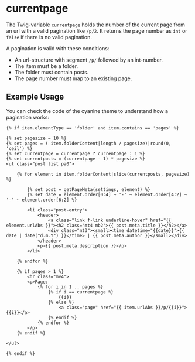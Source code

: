 # currentpage

The Twig-variable `currentpage` holds the number of the current page from an url with a valid pagination like `/p/2`. It returns the page number as `int` or `false` if there is no valid pagination.

A pagination is valid with these conditions:

* An url-structure with segment `/p/` followed by an int-number.
* The item must be a folder.
* The folder must contain posts.
* The page number must map to an existing page.

## Example Usage

You can check the code of the cyanine theme to understand how a pagination works:

````
{% if item.elementType == 'folder' and item.contains == 'pages' %}

{% set pagesize = 10 %}
{% set pages = ( item.folderContent|length / pagesize)|round(0, 'ceil') %}
{% set currentpage = currentpage ? currentpage : 1 %}
{% set currentposts = (currentpage - 1) * pagesize %}
<ul class="post list pa0">

    {% for element in item.folderContent|slice(currentposts, pagesize) %}

        {% set post = getPageMeta(settings, element) %}
        {% set date = element.order[0:4] ~ '-' ~ element.order[4:2] ~ '-' ~ element.order[6:2] %}

        <li class="post-entry">
            <header>
                <a class="link f-link underline-hover" href="{{ element.urlAbs }}"><h2 class="mt4 mb2">{{ post.meta.title }}</h2></a>
                <div class="mt3"><small><time datetime="{{date}}">{{ date | date("d.m.Y") }}</time> | {{ post.meta.author }}</small></div>
            </header>
            <p>{{ post.meta.description }}</p>
        </li>

    {% endfor %}

    {% if pages > 1 %}
        <hr class="mv4">
        <p>Page: 
            {% for i in 1 .. pages %}
                {% if i == currentpage %}
                    {{i}}
                {% else %}
                    <a class="page" href="{{ item.urlAbs }}/p/{{i}}">{{i}}</a>
                {% endif %}
            {% endfor %}
        </p>
    {% endif %}

</ul>

{% endif %}
````

